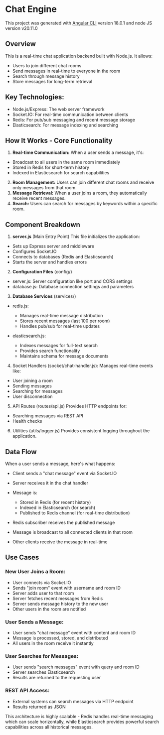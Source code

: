 # Chat Engine
This project was generated with [Angular CLI](https://github.com/angular/angular-cli) version 18.0.1 and node JS version v20.11.0

## Overview
This is a real-time chat application backend built with Node.js. It allows:

- Users to join different chat rooms
- Send messages in real-time to everyone in the room
- Search through message history
- Store messages for long-term retrieval

## Key Technologies:
- Node.js/Express: The web server framework
- Socket.IO: For real-time communication between clients
- Redis: For pub/sub messaging and recent message storage
- Elasticsearch: For message indexing and searching

## How It Works - Core Functionality

1. <b>Real-time Communication:</b> 
When a user sends a message, it's:
- Broadcast to all users in the same room immediately
- Stored in Redis for short-term history
- Indexed in Elasticsearch for search capabilities

2. <b>Room Management:</b> Users can join different chat rooms and receive only messages from that room.
3. <b>Message Retrieval:</b> When a user joins a room, they automatically receive recent messages.
4. <b>Search:</b> Users can search for messages by keywords within a specific room.

## Component Breakdown
1. <b>server.js</b> (Main Entry Point)
This file initializes the application:

- Sets up Express server and middleware
- Configures Socket.IO
- Connects to databases (Redis and Elasticsearch)
- Starts the server and handles errors

2. <b>Configuration Files</b> (config/)
- server.js: Server configuration like port and CORS settings
- database.js: Database connection settings and parameters

3. <b>Database Services</b> (services/)

- redis.js:
    - Manages real-time message distribution
    - Stores recent messages (last 100 per room)
    - Handles pub/sub for real-time updates


- elasticsearch.js:
    - Indexes messages for full-text search
    - Provides search functionality
    - Maintains schema for message documents


4. Socket Handlers (socket/chat-handler.js): 
Manages real-time events like:

- User joining a room
- Sending messages
- Searching for messages
- User disconnection

5. API Routes (routes/api.js)
Provides HTTP endpoints for:

- Searching messages via REST API
- Health checks

6. Utilities (utils/logger.js)
Provides consistent logging throughout the application.

## Data Flow
When a user sends a message, here's what happens:
- Client sends a "chat message" event via Socket.IO
- Server receives it in the chat handler
- Message is:
    - Stored in Redis (for recent history)
    - Indexed in Elasticsearch (for search)
    - Published to Redis channel (for real-time distribution)


- Redis subscriber receives the published message
- Message is broadcast to all connected clients in that room
- Other clients receive the message in real-time

## Use Cases
### New User Joins a Room:
- User connects via Socket.IO
- Sends "join room" event with username and room ID
- Server adds user to that room
- Server fetches recent messages from Redis
- Server sends message history to the new user
- Other users in the room are notified


### User Sends a Message:
- User sends "chat message" event with content and room ID
- Message is processed, stored, and distributed
- All users in the room receive it instantly


### User Searches for Messages:
- User sends "search messages" event with query and room ID
- Server searches Elasticsearch
- Results are returned to the requesting user


### REST API Access:
- External systems can search messages via HTTP endpoint
- Results returned as JSON


This architecture is highly scalable - Redis handles real-time messaging which can scale horizontally, while Elasticsearch provides powerful search capabilities across all historical messages.